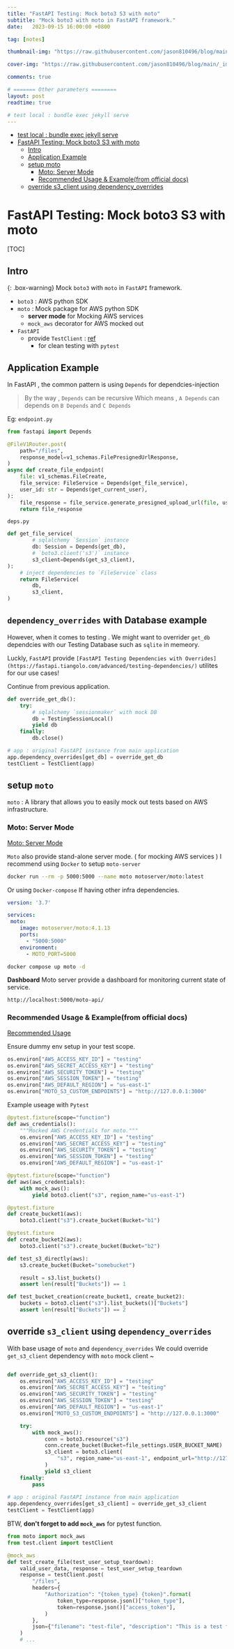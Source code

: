 ```yaml
---
title: "FastAPI Testing: Mock boto3 S3 with moto"
subtitle: "Mock boto3 with moto in FastAPI framework."
date:   2023-09-15 16:00:00 +0800

tag: [notes]

thumbnail-img: "https://raw.githubusercontent.com/jason810496/blog/main/_images/2024-04-15-fastapi-testing-mock-boto3-s3-with-moto-banner.jpeg" #1:1 (450:450)

cover-img: "https://raw.githubusercontent.com/jason810496/blog/main/_images/2024-04-15-fastapi-testing-mock-boto3-s3-with-moto-banner.jpeg"

comments: true

# ======= Other parameters ========
layout: post
readtime: true

# test local : bundle exec jekyll serve
---
```


* [test local : bundle exec jekyll serve](#test-local--bundle-exec-jekyll-serve)
* [FastAPI Testing: Mock boto3 S3 with moto](#fastapi-testing-mock-boto3-s3-with-moto)
    * [Intro](#intro)
    * [Application Example](#application-example)
    * [setup moto](#setup-moto)
        * [Moto: Server Mode](#moto-server-mode)
        * [Recommended Usage &amp; Example(from official docs)](#recommended-usage--examplefrom-official-docs)
    * [override s3_client using dependency_overrides](#override-s3_client-using-dependency_overrides)

# FastAPI Testing: Mock boto3 S3 with moto

[TOC]

## Intro 

{: .box-warning}
Mock `boto3` with `moto` in `FastAPI` framework.


- `boto3` : AWS python SDK
- `moto` : Mock package for AWS python SDK
    - **server mode** for Mocking AWS services
    - `mock_aws` decorator for AWS mocked out
- `FastAPI` 
    - provide `TestClient` : [ref](https://fastapi.tiangolo.com/tutorial/testing/)
        - for clean testing with `pytest`

## Application Example

In FastAPI , the common pattern is using `Depends` for dependcies-injection 
> By the way , `Depends` can be recursive 
> Which means , `A Depends` can depends on `B Depends` and `C Depends`

Eg:
`endpoint.py`
```python 
from fastapi import Depends

@FileV1Router.post(
    path="/files",
    response_model=v1_schemas.FilePresignedUrlResponse,
)
async def create_file_endpoint(
    file: v1_schemas.FileCreate,
    file_service: FileService = Depends(get_file_service),
    user_id: str = Depends(get_current_user),
):
    file_response = file_service.generate_presigned_upload_url(file, user_id)
    return file_response
```
`deps.py`
```python 
def get_file_service(
        # sqlalchemy `Session` instance
        db: Session = Depends(get_db),
        # `boto3.client('s3')` instance
        s3_client=Depends(get_s3_client),
):
    # inject dependencies to `FileService` class
    return FileService(
        db,
        s3_client,
)
```

## `dependency_overrides` with Database example

However, when it comes to testing .
We might want to overrider `get_db` dependcies with our Testing Database such as `sqlite` in memeory.


Luckly, `FastAPI` provide `[FastAPI
Testing Dependencies with Overrides](https://fastapi.tiangolo.com/advanced/testing-dependencies/)` utilites for our use cases!

Continue from previous application.
```python
def override_get_db():
    try:
        # sqlalchemy `sessionmaker` with mock DB
        db = TestingSessionLocal()
        yield db
    finally:
        db.close()

# app : original FastAPI instance from main application
app.dependency_overrides[get_db] = override_get_db
testClient = TestClient(app)
```

## setup `moto`

`moto` : A library that allows you to easily mock out tests based on AWS infrastructure.



### Moto: Server Mode

[Moto: Server Mode](https://docs.getmoto.org/en/latest/docs/server_mode.html#run-using-docker)

`Moto` also provide stand-alone server mode. ( for mocking AWS services )
I recommend using `Docker` to setup `moto-server`

```bash 
docker run --rm -p 5000:5000 --name moto motoserver/moto:latest
```

Or using `Docker-compose` If having other infra dependencies.

```yaml 
version: '3.7'

services:
 moto:
    image: motoserver/moto:4.1.13
    ports:
      - "5000:5000"
    environment:
      - MOTO_PORT=5000
```
```bash 
docker compose up moto -d
```

**Dashboard**
Moto server provide a dashboard for monitoring current state of service.
```
http://localhost:5000/moto-api/
```

### Recommended Usage & Example(from official docs)

[Recommended Usage](https://docs.getmoto.org/en/latest/docs/getting_started.html#recommended-usage)

Ensure dummy env setup in your test scope.
```python 
os.environ["AWS_ACCESS_KEY_ID"] = "testing"
os.environ["AWS_SECRET_ACCESS_KEY"] = "testing"
os.environ["AWS_SECURITY_TOKEN"] = "testing"
os.environ["AWS_SESSION_TOKEN"] = "testing"
os.environ["AWS_DEFAULT_REGION"] = "us-east-1"
os.environ["MOTO_S3_CUSTOM_ENDPOINTS"] = "http://127.0.0.1:3000"
```

Example useage with `Pytest`

```python 
@pytest.fixture(scope="function")
def aws_credentials():
    """Mocked AWS Credentials for moto."""
    os.environ["AWS_ACCESS_KEY_ID"] = "testing"
    os.environ["AWS_SECRET_ACCESS_KEY"] = "testing"
    os.environ["AWS_SECURITY_TOKEN"] = "testing"
    os.environ["AWS_SESSION_TOKEN"] = "testing"
    os.environ["AWS_DEFAULT_REGION"] = "us-east-1"

@pytest.fixture(scope="function")
def aws(aws_credentials):
    with mock_aws():
        yield boto3.client("s3", region_name="us-east-1")

@pytest.fixture
def create_bucket1(aws):
    boto3.client("s3").create_bucket(Bucket="b1")

@pytest.fixture
def create_bucket2(aws):
    boto3.client("s3").create_bucket(Bucket="b2")

def test_s3_directly(aws):
    s3.create_bucket(Bucket="somebucket")

    result = s3.list_buckets()
    assert len(result["Buckets"]) == 1

def test_bucket_creation(create_bucket1, create_bucket2):
    buckets = boto3.client("s3").list_buckets()["Buckets"]
    assert len(result["Buckets"]) == 2
```

## override `s3_client` using `dependency_overrides`

With base usage of `moto` and `dependency_overrides`
We could override `get_s3_client` dependency with `moto` mock client ~

```python 

def override_get_s3_client():
    os.environ["AWS_ACCESS_KEY_ID"] = "testing"
    os.environ["AWS_SECRET_ACCESS_KEY"] = "testing"
    os.environ["AWS_SECURITY_TOKEN"] = "testing"
    os.environ["AWS_SESSION_TOKEN"] = "testing"
    os.environ["AWS_DEFAULT_REGION"] = "us-east-1"
    os.environ["MOTO_S3_CUSTOM_ENDPOINTS"] = "http://127.0.0.1:3000"

    try:
        with mock_aws():
            conn = boto3.resource("s3")
            conn.create_bucket(Bucket=file_settings.USER_BUCKET_NAME)
            s3_client = boto3.client(
                "s3", region_name="us-east-1", endpoint_url="http://127.0.0.1:3000"
            )
            yield s3_client
    finally:
        pass
    
# app : original FastAPI instance from main application
app.dependency_overrides[get_s3_client] = override_get_s3_client
testClient = TestClient(app)
```

BTW, **don't forget to add `mock_aws`** for pytest function.

```python 
from moto import mock_aws
from test.client import testClient

@mock_aws
def test_create_file(test_user_setup_teardown):
    valid_user_data, response = test_user_setup_teardown
    response = testClient.post(
        "/files",
        headers={
            "Authorization": "{token_type} {token}".format(
                token_type=response.json()["token_type"],
                token=response.json()["access_token"],
            )
        },
        json={"filename": "test-file", "description": "This is a test file"},
    )
    # ...
```